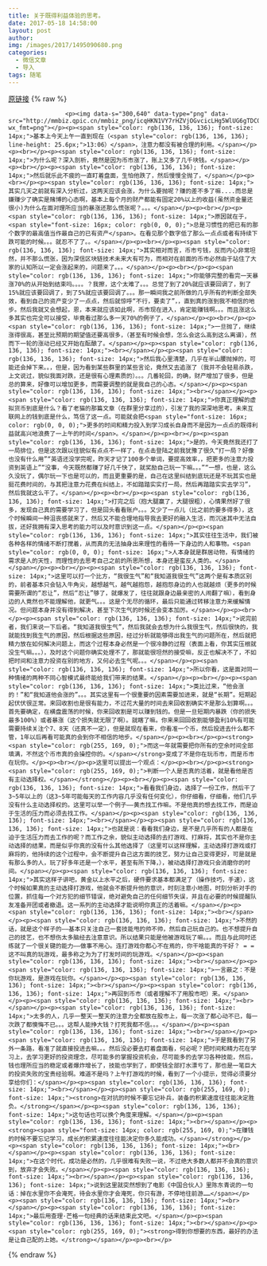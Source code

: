 ```yaml
---
title: 关于既得利益体验的思考。
date: 2017-05-18 14:58:00
layout: post
author: 
img: /images/2017/1495090680.png
categories:
  - 微信文章
  - 导入
tags: 随笔
---
```


[原链接](http://mp.weixin.qq.com/s?__biz=MzU4NjA0ODc0MQ==&amp;mid=2247483662&amp;idx=1&amp;sn=8dbb3c68cb4ed8e6333275e91d425edf&amp;chksm=fd807484caf7fd926d39a47c63bf33cdc0215aa8dcab01135281e1947521f40667ab5429c092&amp;scene=27#wechat_redirect)
{% raw %}

                    

                    
                    
                    
                    <p><img data-s="300,640" data-type="png" data-src="http://mmbiz.qpic.cn/mmbiz_png/icqHKN1VY7rHZVjOGvcicLHg5WlUG6gTDCO1pk37voNM50ic4wvF9H0wLfAO3SaRtOZsicoicic9sw6syic5OUJ0bNxhQ/0?wx_fmt=png"></p><p><span style="color: rgb(136, 136, 136); font-size: 14px;">基本上今天上午一直到现在（<span style="color: rgb(136, 136, 136); line-height: 25.6px;">13:06）</span>，注意力都没有被合理的利用。</span></p><p><br></p><p><span style="color: rgb(136, 136, 136); font-size: 14px;">为什么呢？深入剖析，竟然是因为币市涨了，账上又多了几千块钱。</span></p><p><br></p><p><span style="color: rgb(136, 136, 136); font-size: 14px;">然后就乐此不疲的一直盯着盘面，生怕他跌了，然后慢慢全抛了，</span></p><p><br></p><p><span style="color: rgb(136, 136, 136); font-size: 14px;">其实几天之前就有深入分析过，这两天应该会涨，为什么要抛呢？赚的差不多了嘛....而总是嫌赚少了确实是赌博的心态啊，基本上每个月的财产都能有固定20%以上的收益(虽然资金量还很小)为什么在面对理所应当的暴涨还那么慌张呢？。。。</span></p><p><br></p><p><span style="color: rgb(136, 136, 136); font-size: 14px;">原因就在于，<span style="font-size: 16px; color: rgb(0, 0, 0);">总是习惯性的把已有的那个数字的最高值当作最自己的已有资产</span>。在看见那个数字低了那么一点点或者有持续下跌可能的时候。。。就忍不了了。。</span></p><p><br></p><p><span style="color: rgb(136, 136, 136); font-size: 14px;">其实相对而言，币市亏钱，反而内心非常坦然，并不那么慌张，因为深信区块链技术未来大有可为，而相对在前面的币市必然由于站住了大家的认知所以一定会涨起来的，问题来了。。。</span></p><p><br></p><p><span style="color: rgb(136, 136, 136); font-size: 14px;">你能够完整的看完一天暴涨70%的从开始到结束吗。。。。？我擦，这个太难了。。。总觉了到了20%就应该要回调了，到了15%就应该要回调了，到了5%就应该要回调了。。。那一瞬间我之前所做的几乎所有的判断全部失效，看到自己的资产变少了一点点，然后就惊呼“不行，要卖了”，，直到真的涨到我不相信的地步。然后我就又会想起，恩，本来就应该如此啊，币市现在进入，肯定能赚钱啊。。。而且涨这么多其实也完全可以接受，毕竟看过那么多一天70%的例子了，</span></p><p><br></p><p><span style="color: rgb(136, 136, 136); font-size: 14px;">一旦抛了，继续涨得很高，甚至比预期的期望值还要高很多，（甚至有时候会想，怎么会这么高到这么离谱），然而下一轮的涨动已经又开始在酝酿了。</span></p><p><span style="color: rgb(136, 136, 136); font-size: 14px;"><br></span></p><p><span style="color: rgb(136, 136, 136); font-size: 14px;">然后我心里清楚，几乎在半山腰抛掉的，可能还会掉下来。。，但是，因为看到某些群里的某些言论，竟然又去追涨了（我并不会轻易杀跌，上文说过，貌似我面对跌，还是很有心理素质的）。。。几番轮回，的确，财产增加了很多，但是总的算来，好像可以增加更多，而需要调整的就是我自己的心态。</span></p><p><span style="color: rgb(136, 136, 136); font-size: 14px;"><br></span></p><p><span style="color: rgb(136, 136, 136); font-size: 14px;">你真正理解的虚拟货币到底是什么？看了老猫的那篇文章（在群里分享过的），引发了我的深深地思考。未来互联网上的钱到底是什么，笃信了这一点。可能就会把<span style="font-size: 16px; color: rgb(0, 0, 0);">更多的时间和精力投入到学习成长自身而不是因为一点点的既得利益就高兴地浪费了一上午的时间</span>。</span></p><p><br></p><p><span style="color: rgb(136, 136, 136); font-size: 14px;">是的，今天竟然我还打了一局排位，但是这次跟以往貌似有点点不一样了，在点击登陆之前我犹豫了很久“打一局？好像也没有什么用”“英语还没学完呢，昨天才记了100多个单词，要提高效率，，把更多的注意力投资到英语上”“没事，今天既然都赚了好几千快了，就奖励自己玩一下嘛。。。”“一想，也是，这么久没玩了，偶尔玩一下也是可以的，而且更重要的是，自己在这里纠结到底玩还是不玩其实也是挺花费时间的，与其把注意力花费在纠结上，不如踏踏实实打一局，然后再踏踏实实去学习”，然后我就这么干了。</span></p><p><br></p><p><span style="color: rgb(136, 136, 136); font-size: 14px;">打完之后（抱大腿赢了，大腿很粗），心情果然好了很多，发现自己真的需要学习了，但是回头看看账户。。。又少了一点儿（比之前的要多得多），这个时候瞬间一种沮丧感就来了，然后又不能合理地指导我去更好的融入生活，而沉迷其中无法自拔，还好我拥有深入思考的能力可以及时意识到这一点。</span></p><p><span style="color: rgb(136, 136, 136); font-size: 14px;">其实往往生活中，我们被各种各样的情绪不断打搅着，从而真的无法抽身出来理性的看待一下身边的人和事物。<span style="color: rgb(0, 0, 0); font-size: 16px;">人本身就是群居动物，有情绪的需求是人的天性，而理性的去思考自己之前的所思所想，本身还是蛮反人类的。</span></span></p><p><br></p><p><span style="color: rgb(136, 136, 136); font-size: 14px;">这里可以打一个比方，“我很生气”和“我知道我很生气”这两个是有本质区别的，前者基本只会钻入牛角尖，越想越气，越气越抱怨，越抱怨身边的人也就越烦（更多的时候需要所谓的“忍让”，然后“忍让”够了，就爆发了，往往就跟身边最亲密的人闹翻了嘛），看到身边的人竟然也不能理解他，就更气。。。这是个无尽的循环，最后只能通过转移注意力来缓解情况。但问题本身并没有得到解决，甚至下次生气的时候还会变本加厉。</span></p><p><br></p><p><span style="color: rgb(136, 136, 136); font-size: 14px;">说完前者，我们来说一下后者。“我知道我很生气”，然后我就会去想为什么我很生气，然后很快的，我就能找到我生气的原因，然后根据这些原因，经过分析就能够得出我生气的问题所在，然后就把精力放在如何解决问题上，而这个过程本身必然是一个很冷静的过程（表面上看，你其实压根就没生气嘛。。。），及时这个问题你确实处理不了，那就能很坦然的接受嘛，反正也解决不了，不如把时间和注意力投资在别的地方，又何必去生气呢。。。</span></p><p><span style="color: rgb(136, 136, 136); font-size: 14px;">所以你看，这是面对同一种情绪的两种不同心智模式最终能给我们带来的结果。</span></p><p><br></p><p><span style="color: rgb(136, 136, 136); font-size: 14px;">类比过来，“他会涨的！”和“我知道他会涨的”。。。其实这里有一个很重要的因素需要加进来，就是“长期”。短期起起伏伏很正常。来回收割也是很有能力，不过花大量的时间去来回收割确实不是那么划算啊。。。首先要确定，在横盘震荡的时候，你来回收割是可以赚到钱的。但是一旦短期内暴跌（你的损失最多100%）或者暴涨（这个损失就无限了啊）。就瞎了嘛。你来来回回收割能够盈利10%有可能需要持续关注个7、8天（还真不一定），但是就现在看来，你看准一个币，然后投进去什么都不管，1年以后再看可能真的会到你不相信的地步。</span></p><p><br></p><p><strong><span style="color: rgb(255, 169, 0);">而这一年就需要把你所有的空余时间全部填满，不然这个币市真的会操控你的。</span></strong>变成了不是你在玩币市，而是币市在玩你。</p><p><br></p><p>这里可以提出一个观点：</p><p><br></p><p><strong><span style="color: rgb(255, 169, 0);">判断一个人是否真的活着，就是看他是否有主动选择权。</span></strong></p><p><br></p><p><span style="color: rgb(136, 136, 136); font-size: 14px;">看看我们身边，选择了一份工作，然后干了3~5年以上的（这3~5年可能每天的工作内容几乎没有任何变化），你仔细看，仔细看，他们几乎没有什么主动选择权的。这里可以举一个例子——黄杰找工作嘛。不是他真的想去找工作，而是迫于生活的压力而必须去找工作。</span></p><p><span style="color: rgb(136, 136, 136); font-size: 14px;"><br></span></p><p><span style="color: rgb(136, 136, 136); font-size: 14px;">也就是说：看看我们身边，是不是几乎所有的人都是在迫于生活压力而去工作的呢？而工作之余，貌似主动选择的去打游戏、打麻将，其实也不是你主动选择的结果，而是似乎你真的没有什么其他选择了（这里可以这样理解，主动选择打游戏或打麻将的，他持续的这个过程中，会不断提升自己这方面的技艺，努力让自己变得更好，可是就是有那么多的人，玩了好多年还是一个水平，甚至有所下降，），被动选择打游戏只会消磨你的时间。</span></p><p><span style="color: rgb(136, 136, 136); font-size: 14px;">其实这样子讲吧，黄金以上水平之后，硬件要求基本都满足了（操作技巧，手速），这个时候如果真的主动选择打游戏，他就会不断提升他的意识，时刻注意小地图，时刻分析对手的位置，抓住每一个对方犯的细节错误，绝对避免自己的任何细节失误，并且在必要的时候提醒队友准备开团或者撤退。这一系列的主动选择才能说明你真正的活着嘛。</span></p><p><span style="color: rgb(136, 136, 136); font-size: 14px;"><br></span></p><p><span style="color: rgb(136, 136, 136); font-size: 14px;">不然的话，就是这个样子的——基本只关注自己一套技能甩的帅不帅，然后自己玩自己的。也不想提升自己的技艺，也不想伤太多脑经去注意意识。所以结果只能是他被游戏玩了嘛。。。而且与此同时还练就了一个很关键的能力——做事不用心。连打游戏你都心不在焉的，你干啥能真的干好？ = =这不叫真的玩游戏，最多称之为为了打发时间的玩游戏。</span></p><p><span style="color: rgb(136, 136, 136); font-size: 14px;"><br></span></p><p><span style="color: rgb(136, 136, 136); font-size: 14px;">一言蔽之：不是你玩游戏，是游戏在玩你。</span></p><p><span style="color: rgb(136, 136, 136); font-size: 14px;"><br></span></p><p><span style="color: rgb(136, 136, 136); font-size: 14px;">再回到币市（或者理解不了用股市吧）来。</span></p><p><span style="color: rgb(136, 136, 136); font-size: 14px;"><br></span></p><p><span style="color: rgb(136, 136, 136); font-size: 14px;">太多的人，几乎一整天一整天的注意力全都放在股市上，每一次涨了都心动不已，每一次跌了都懊悔不已。。。这帮人能挣大钱？打死我都不信。。。</span></p><p><span style="color: rgb(136, 136, 136); font-size: 14px;"><br></span></p><p><span style="color: rgb(136, 136, 136); font-size: 14px;">于是我看到了另外一条路，看准了就直接投进去嘛。。。然后没必要去盯着盘面看，何必呢？把时间和精力花在学习上，去学习更好的投资理念，尽可能多的掌握投资机会，尽可能多的去学习各种技能，然后，钱也理所应当的稳定或者爆炸增长了，技能也学到了，即使钱全部打水漂亏了，那也是一笔巨大的投资失败的宝贵经验啊。难道不是吗？上午打游戏的时候，看到了一个小提示，觉得必须要分享给你们：</span></p><p><span style="color: rgb(136, 136, 136); font-size: 14px;"><br></span></p><p><span style="color: rgb(255, 169, 0); font-size: 14px;"><strong>在对抗的时候不要忘记补兵，装备的积累速度往往能决定胜负。</strong></span></p><p><span style="color: rgb(136, 136, 136); font-size: 14px;">这句话也可以换个角度来理解。</span></p><p><span style="color: rgb(136, 136, 136); font-size: 14px;"><br></span></p><p><strong><span style="font-size: 14px; color: rgb(255, 169, 0);">在赚钱的时候不要忘记学习，成长的积累速度往往能决定你多久能成功。</span></strong></p><p><span style="color: rgb(136, 136, 136); font-size: 14px;"><br></span></p><p><span style="color: rgb(136, 136, 136); font-size: 14px;">在这个时代，成功是必然的，几乎很难有失败一说，不过绝大多数人都并不会真的意识到，放弃才会失败。</span></p><p><span style="color: rgb(136, 136, 136); font-size: 14px;"><br></span></p><p><span style="color: rgb(136, 136, 136); font-size: 14px;">说到这里就突然想到了电影《中国合伙人》里陈东青说的一句话：掉在水里你不会淹死，待会水里你才会淹死，你只有游，不停地往前游……</span></p><p><span style="color: rgb(136, 136, 136); font-size: 14px;"><br></span></p><p><span style="color: rgb(136, 136, 136); font-size: 14px;">最后用查理·芒格一句经典的话来结束此文吧。</span></p><p><span style="color: rgb(136, 136, 136); font-size: 14px;"><br></span></p><p><span style="color: rgb(255, 169, 0);"><strong>得到你想要的东西，最好的办法是让自己配的上她。</strong></span></p><p><br></p>
                
{% endraw %}
